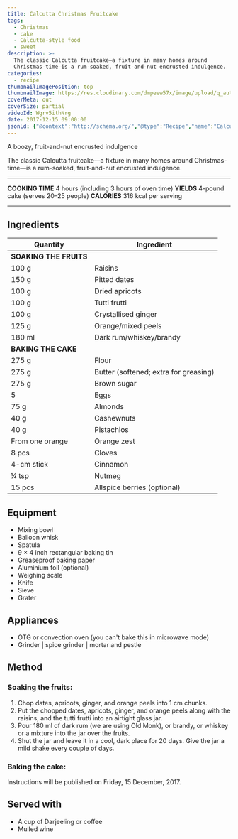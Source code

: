 ```yaml
---
title: Calcutta Christmas Fruitcake
tags:
  - Christmas
  - cake
  - Calcutta-style food
  - sweet
description: >-
  The classic Calcutta fruitcake—a fixture in many homes around
  Christmas-time—is a rum-soaked, fruit-and-nut encrusted indulgence.
categories:
  - recipe
thumbnailImagePosition: top
thumbnailImage: https://res.cloudinary.com/dmpeew57x/image/upload/q_auto:good/v1511470622/tools_v2_mmmg7w.png
coverMeta: out
coverSize: partial
videoId: Wgrv5ithNrg
date: 2017-12-15 09:00:00
jsonLd: {"@context":"http://schema.org/","@type":"Recipe","name":"Calcutta Christmas Fruitcake","author":"Bong Eats","image":"https://res.cloudinary.com/dmpeew57x/image/upload/v1511482556/cake_optimized_bftkad.jpg","description":"The classic Calcutta fruitcake—a fixture in many homes around Christmas-time—is a rum-soaked, fruit-and-nut encrusted indulgence.","prepTime":"PT2H","totalTime":"PT4H","recipeYield":"20","nutrition":{"@type":"NutritionInformation","servingSize":"20 servings","calories":"316 calories"}, "recipeIngredient":["100 g Raisins","150 g Pitted dates","100 g Dried apricots","100 g Tutti frutti","100 g Crystallised ginger","125 g Orange/mixed peels","180 ml Dark rum/whiskey/brandy","275 g Flour","275 g Butter (softened; extra for greasing)","275 g Brown sugar","5 Eggs","75 g Almonds","40 g Cashewnuts","40 g Pistachios","From one orange Orange zest","8 pcs Cloves","4-cm stick Cinnamon","¼ tsp Nutmeg","15 pcs Allspice berries (optional)"],"recipeInstructions":["1. Chop dates, apricots, ginger, and orange peels into 1 cm chunks.", "2. Put the chopped dates, apricots, ginger, and orange peels along with the raisins, and the tutti frutti into an airtight glass jar.", "3. Pour 180 ml of dark rum (we are using Old Monk), or brandy, or whiskey or a mixture into the jar over the fruits.", "4. Shut the jar and leave it in a cool, dark place for 20 days. Give the jar a mild shake every couple of days."]}
---
```



<p class="post-byline">A boozy, fruit-and-nut encrusted indulgence</p>

<p class="post-intro">The classic Calcutta fruitcake—a fixture in many homes around Christmas-time—is a rum-soaked, fruit-and-nut encrusted indulgence.</p>

<!-- more -->

***
**COOKING TIME** 4 hours (including 3 hours of oven time)
**YIELDS** 4-pound cake (serves 20–25 people)
**CALORIES** 316 kcal per serving

***

## Ingredients
|               Quantity | Ingredient                            |
|------------------------|---------------------------------------|
| **SOAKING THE FRUITS** |                                       |
|                  100 g | Raisins                               |
|                  150 g | Pitted dates                          |
|                  100 g | Dried apricots                        |
|                  100 g | Tutti frutti                          |
|                  100 g | Crystallised ginger                   |
|                  125 g | Orange/mixed peels                    |
|                 180 ml | Dark rum/whiskey/brandy               |
|    **BAKING THE CAKE** |                                       |
|                  275 g | Flour                                 |
|                  275 g | Butter (softened; extra for greasing) |
|                  275 g | Brown sugar                           |
|                      5 | Eggs                                  |
|                   75 g | Almonds                               |
|                   40 g | Cashewnuts                            |
|                   40 g | Pistachios                            |
|        From one orange | Orange zest                           |
|                  8 pcs | Cloves                                |
|             4-cm stick | Cinnamon                              |
|                  ¼ tsp | Nutmeg                                |
|                 15 pcs | Allspice berries (optional)           |

<amp-img alt="Equipments used in baking the cake" 
  src="https://res.cloudinary.com/dmpeew57x/image/upload/q_auto:good/v1511470622/tools_v2_mmmg7w.png"
  width="1920"
  height="1111"
  layout="responsive">
</amp-img>

## Equipment
- Mixing bowl
- Balloon whisk
- Spatula
- 9 × 4 inch rectangular baking tin
- Greaseproof baking paper
- Aluminium foil (optional)
- Weighing scale
- Knife
- Sieve
- Grater

## Appliances
- OTG or convection oven (you can't bake this in microwave mode)
- Grinder | spice grinder | mortar and pestle


## Method
### Soaking the fruits:
1. Chop dates, apricots, ginger, and orange peels into 1 cm chunks.
2. Put the chopped dates, apricots, ginger, and orange peels along with the raisins, and the tutti frutti into an airtight glass jar.
3. Pour 180 ml of dark rum (we are using Old Monk), or brandy, or whiskey or a mixture into the jar over the fruits.
4. Shut the jar and leave it in a cool, dark place for 20 days. Give the jar a mild shake every couple of days.

### Baking the cake:
Instructions will be published on Friday, 15 December, 2017.

## Served with
- A cup of Darjeeling or coffee
- Mulled wine